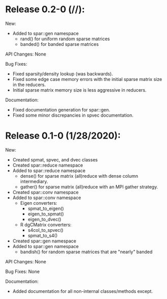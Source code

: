 # Release 0.2-0 (//):

New:
  * Added to spar::gen namespace
    - rand() for uniform random sparse matrices
    - banded() for banded sparse matrices

API Changes: None

Bug Fixes:
  * Fixed sparsity/density lookup (was backwards).
  * Fixed some edge case memory errors with the initial sparse matrix size in
    the reducers.
  * Initial sparse matrix memory size is less aggressive in reducers.

Documentation:
  * Fixed documentation generation for spar::gen.
  * Fixed some minor discrepancies in spvec documentation.





# Release 0.1-0 (1/28/2020):

New:
  * Created spmat, spvec, and dvec classes
  * Created spar::reduce namespace
  * Added to spar::reduce namespace
    - dense() for sparse matrix (all)reduce with dense column intermediary.
    - gather() for sparse matrix (all)reduce with an MPI gather strategy.
  * Created spar::conv namespace
  * Added to spar::conv namespace
    - Eigen converters:
      - spmat_to_eigen()
      - eigen_to_spmat()
      - eigen_to_dvec()
    - R dgCMatrix converters:
      - s4col_to_spvec()
      - spmat_to_s4()
  * Created spar::gen namespace
  * Added to spar::gen namespace
    - bandish() for random sparse matrices that are "nearly" banded

API Changes: None

Bug Fixes: None

Documentation:
  * Added documentation for all non-internal classes/methods except.
